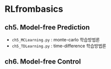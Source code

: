 # RLfrombasics

## ch5. Model-free Prediction
* `ch5_MCLearning.py` : monte-carlo 학습방법론
* `ch5_TDLearning.py` : time-difference 학습방법론

## ch6. Model-free Control